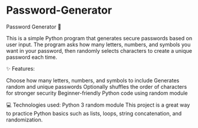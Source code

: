 # Password-Generator
Password Generator 🔐 

This is a simple Python program that generates secure passwords based on user input. The program asks how many letters, numbers, and symbols you want in your password, then randomly selects characters to create a unique password each time.

✨ Features:

Choose how many letters, numbers, and symbols to include
Generates random and unique passwords
Optionally shuffles the order of characters for stronger security
Beginner-friendly Python code using random module


💻 Technologies used:
Python 3
random module
This project is a great way to practice Python basics such as lists, loops, string concatenation, and randomization.

